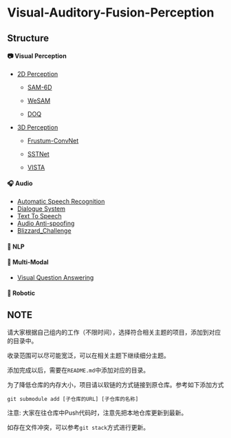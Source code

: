 # Visual-Auditory-Fusion-Perception

## Structure

#### 📷 Visual Perception

- [2D Perception](Visual-Perception/2D-Perception/)

  - [SAM-6D](https://github.com/JiehongLin/SAM-6D)

  - [WeSAM](https://github.com/zhang-haojie/wesam)
 
  - [DOQ](https://github.com/SherlockHolmes221/DOQ)

- [3D Perception](Visual-Perception/3D-Perception/)

  - [Frustum-ConvNet](https://github.com/Gorilla-Lab-SCUT/frustum-convnet)

  - [SSTNet](https://github.com/Gorilla-Lab-SCUT/SSTNet)

  - [VISTA](https://github.com/Gorilla-Lab-SCUT/VISTA)


#### 🎧 Audio

- [Automatic Speech Recognition](https://github.com/qiaoweima/chatbot_ASR)
- [Dialogue System](https://github.com/qiaoweima/chatbot_SER)
- [Text To Speech](https://github.com/qiaoweima/chatbot_TTS.git)
- [Audio Anti-spoofing](https://github.com/qiaoweima/Audio-Anti-Spoofing/tree/main)
- [Blizzard_Challenge](https://github.com/qiaoweima/Blizzard_Challenge)
#### 💬 NLP


#### 🔮 Multi-Modal

- [Visual Question Answering](https://github.com/Zhiquan-Wen/TDS)

#### 🤖 Robotic



## NOTE

请大家根据自己组内的工作（不限时间），选择符合相关主题的项目，添加到对应的目录中。

收录范围可以尽可能宽泛，可以在相关主题下继续细分主题。

添加完成以后，需要在`README.md`中添加对应的目录。

为了降低仓库的内存大小，项目请以软链的方式链接到原仓库。参考如下添加方式

```
git submodule add [子仓库的URL] [子仓库的名称]
```

注意: 大家在往仓库中Push代码时，注意先把本地仓库更新到最新。

如存在文件冲突，可以参考`git stack`方式进行更新。
